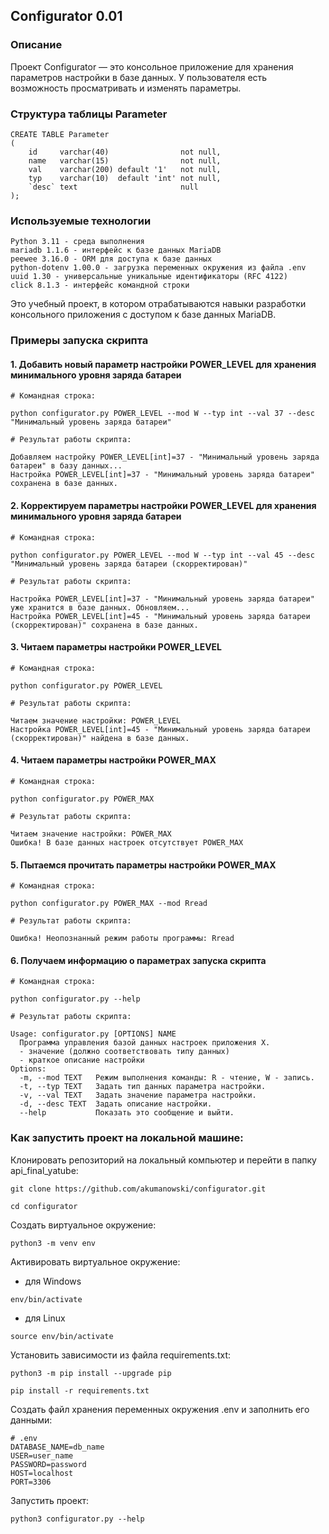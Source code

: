 ## Configurator 0.01
### Описание
Проект Configurator — это консольное приложение для хранения параметров настройки в базе данных. 
У пользователя есть возможность просматривать и изменять параметры. 
### Структура таблицы Parameter
```
CREATE TABLE Parameter
(
    id     varchar(40)                not null,
    name   varchar(15)                not null,
    val    varchar(200) default '1'   not null,
    typ    varchar(10)  default 'int' not null,
    `desc` text                       null
);
```
### Используемые технологии
```
Python 3.11 - среда выполнения
mariadb 1.1.6 - интерфейс к базе данных MariaDB
peewee 3.16.0 - ORM для доступа к базе данных
python-dotenv 1.00.0 - загрузка переменных окружения из файла .env
uuid 1.30 - универсальные уникальные идентификаторы (RFC 4122)
click 8.1.3 - интерфейс командной строки

```
Это учебный проект, в котором отрабатываются навыки разработки консольного приложения с доступом к базе данных MariaDB.
### Примеры запуска скрипта
#### 1. Добавить новый параметр настройки POWER_LEVEL для хранения минимального уровня заряда батареи

```
# Командная строка:

python configurator.py POWER_LEVEL --mod W --typ int --val 37 --desc "Минимальный уровень заряда батареи"

# Результат работы скрипта:

Добавляем настройку POWER_LEVEL[int]=37 - "Минимальный уровень заряда батареи" в базу данных...
Настройка POWER_LEVEL[int]=37 - "Минимальный уровень заряда батареи" сохранена в базе данных.
```
#### 2. Корректируем параметры настройки POWER_LEVEL для хранения минимального уровня заряда батареи
```
# Командная строка:

python configurator.py POWER_LEVEL --mod W --typ int --val 45 --desc "Минимальный уровень заряда батареи (скорректирован)"

# Результат работы скрипта:

Настройка POWER_LEVEL[int]=37 - "Минимальный уровень заряда батареи" уже хранится в базе данных. Обновляем...
Настройка POWER_LEVEL[int]=45 - "Минимальный уровень заряда батареи (скорректирован)" сохранена в базе данных.
```
#### 3. Читаем параметры настройки POWER_LEVEL
```
# Командная строка:

python configurator.py POWER_LEVEL

# Результат работы скрипта:

Читаем значение настройки: POWER_LEVEL
Настройка POWER_LEVEL[int]=45 - "Минимальный уровень заряда батареи (скорректирован)" найдена в базе данных.
```
#### 4. Читаем параметры настройки POWER_MAX
```
# Командная строка:

python configurator.py POWER_MAX

# Результат работы скрипта:

Читаем значение настройки: POWER_MAX
Ошибка! В базе данных настроек отсутствует POWER_MAX
```
#### 5. Пытаемся прочитать параметры настройки POWER_MAX
```
# Командная строка:

python configurator.py POWER_MAX --mod Rread

# Результат работы скрипта:

Ошибка! Неопознанный режим работы программы: Rread
```
#### 6. Получаем информацию о параметрах запуска скрипта
```
# Командная строка:

python configurator.py --help

# Результат работы скрипта:

Usage: configurator.py [OPTIONS] NAME
  Программа управления базой данных настроек приложения X.
  - значение (должно соответствовать типу данных)
  - краткое описание настройки
Options:
  -m, --mod TEXT   Режим выполнения команды: R - чтение, W - запись.
  -t, --typ TEXT   Задать тип данных параметра настройки.
  -v, --val TEXT   Задать значение параметра настройки.
  -d, --desc TEXT  Задать описание настройки.
  --help           Показать это сообщение и выйти.
```
### Как запустить проект на локальной машине:

Клонировать репозиторий на локальный компьютер и перейти в папку api_final_yatube:

```
git clone https://github.com/akumanowski/configurator.git
```

```
cd configurator
```

Создать виртуальное окружение:

```
python3 -m venv env
```

Активировать виртуальное окружение:
- для Windows
```
env/bin/activate
```
- для Linux
```
source env/bin/activate
```

Установить зависимости из файла requirements.txt:

```
python3 -m pip install --upgrade pip
```

```
pip install -r requirements.txt
```
Создать файл хранения переменных окружения .env и заполнить его данными:

```
# .env
DATABASE_NAME=db_name
USER=user_name
PASSWORD=password
HOST=localhost
PORT=3306
```

Запустить проект:

```
python3 configurator.py --help
```
